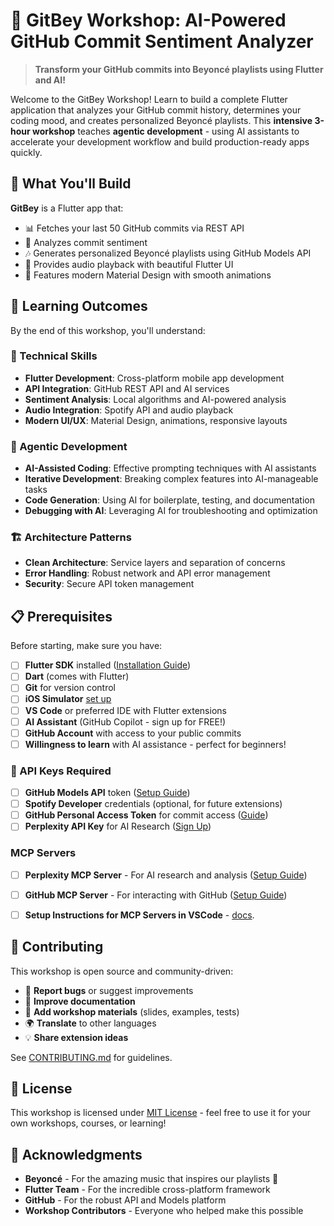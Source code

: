 # 🎵 GitBey Workshop: AI-Powered GitHub Commit Sentiment Analyzer

> **Transform your GitHub commits into Beyoncé playlists using Flutter and AI!**

Welcome to the GitBey Workshop! Learn to build a complete Flutter application that analyzes your GitHub commit history, determines your coding mood, and creates personalized Beyoncé playlists. This **intensive 3-hour workshop** teaches **agentic development** - using AI assistants to accelerate your development workflow and build production-ready apps quickly.

## 🚀 What You'll Build

**GitBey** is a Flutter app that:
- 📊 Fetches your last 50 GitHub commits via REST API
- 🧠 Analyzes commit sentiment
- 🎶 Generates personalized Beyoncé playlists using GitHub Models API
- 🎵 Provides audio playback with beautiful Flutter UI
- 🎨 Features modern Material Design with smooth animations

## 🎯 Learning Outcomes

By the end of this workshop, you'll understand:

### 🔧 Technical Skills
- **Flutter Development**: Cross-platform mobile app development
- **API Integration**: GitHub REST API and AI services
- **Sentiment Analysis**: Local algorithms and AI-powered analysis
- **Audio Integration**: Spotify API and audio playback
- **Modern UI/UX**: Material Design, animations, responsive layouts

### 🤖 Agentic Development
- **AI-Assisted Coding**: Effective prompting techniques with AI assistants
- **Iterative Development**: Breaking complex features into AI-manageable tasks
- **Code Generation**: Using AI for boilerplate, testing, and documentation
- **Debugging with AI**: Leveraging AI for troubleshooting and optimization

### 🏗️ Architecture Patterns
- **Clean Architecture**: Service layers and separation of concerns
- **Error Handling**: Robust network and API error management
- **Security**: Secure API token management

## 📋 Prerequisites

Before starting, make sure you have:

- [ ] **Flutter SDK** installed ([Installation Guide](https://docs.flutter.dev/get-started/install))
- [ ] **Dart** (comes with Flutter)
- [ ] **Git** for version control
- [ ] **iOS Simulator** [set up](https://developer.apple.com/documentation/xcode/downloading-and-installing-additional-xcode-components)
- [ ] **VS Code** or preferred IDE with Flutter extensions
- [ ] **AI Assistant** (GitHub Copilot - sign up for FREE!)
- [ ] **GitHub Account** with access to your public commits
- [ ] **Willingness to learn** with AI assistance - perfect for beginners!

### 🔑 API Keys Required
- [ ] **GitHub Models API** token ([Setup Guide](docs/setup/api-keys-setup.md))
- [ ] **Spotify Developer** credentials (optional, for future extensions)
- [ ] **GitHub Personal Access Token** for commit access ([Guide](https://docs.github.com/en/authentication/keeping-your-account-and-data-secure/managing-your-personal-access-tokens#creating-a-fine-grained-personal-access-token))
- [ ] **Perplexity API Key** for AI Research ([Sign Up](https://docs.perplexity.ai/guides/getting-started))

### MCP Servers 

- [ ] **Perplexity MCP Server** - For AI research and analysis ([Setup Guide](https://github.com/jsonallen/perplexity-mcp))
- [ ] **GitHub MCP Server** - For interacting with GitHub ([Setup Guide](https://github.com/github/github-mcp-server))
- [ ] **Setup Instructions for MCP Servers in VSCode** - [docs](https://code.visualstudio.com/docs/copilot/chat/mcp-servers).


## 🤝 Contributing

This workshop is open source and community-driven:

- 🐛 **Report bugs** or suggest improvements
- 📝 **Improve documentation** 
- 🎨 **Add workshop materials** (slides, examples, tests)
- 🌍 **Translate** to other languages
- 💡 **Share extension ideas**

See [CONTRIBUTING.md](CONTRIBUTING.md) for guidelines.

## 📄 License

This workshop is licensed under [MIT License](LICENSE) - feel free to use it for your own workshops, courses, or learning!

## 🙏 Acknowledgments

- **Beyoncé** - For the amazing music that inspires our playlists 👑
- **Flutter Team** - For the incredible cross-platform framework
- **GitHub** - For the robust API and Models platform
- **Workshop Contributors** - Everyone who helped make this possible

